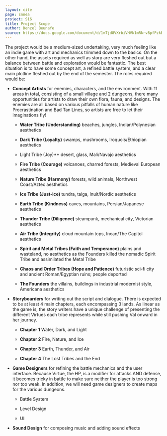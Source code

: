 ```yaml
---
layout: cite
page: Ennea
project: S16
title: Project Scope
author: Denzel Beunafe
source: https://docs.google.com/document/d/1mTjd8VXrbiVHVk1mRkrv8pfPzkBGmDmaNcpvt90ikVs/edit?usp=sharing
---
```

The project would be a medium-sized undertaking, very much feeling like an indie game with art and mechanics trimmed down to the basics. On the other hand, the assets required as well as story are very fleshed out but a balance between battle and exploration would be fantastic. The best situation is to have some concept art, a refined battle system, and a clear main plotline fleshed out by the end of the semester. The roles required would be:

- **Concept Artists** for enemies, characters, and the environment. With 11 areas in total, consisting of a small village and 2 dungeons, there many opportunities for artists to draw their own flora, fauna, and designs. The enemies are all based on various pitfalls of human nature like Procrastination and Bad Tan Lines, so artists are free to let their imaginations fly!

    - **Water Tribe (Understanding)** beaches, jungles, Indian/Polynesian aesthetics

    - **Dark Tribe (Loyalty)** swamps, mushrooms, Iroquois/Ethiopian aesthetics

    - Light Tribe (Joy)** desert, glass, Mali/Navajo aesthetics

    - **Fire Tribe (Courage)** volcanoes, charred forests, Medieval European aesthetics

    - **Nature Tribe (Harmony)** forests, wild animals, Northwest Coast/Aztec aesthetics

    - **Ice Tribe (Just-ice)** tundra, taiga, Inuit/Nordic aesthetics

    - **Earth Tribe (Kindness)** caves, mountains, Persian/Japanese aesthetics

    - **Thunder Tribe (Diligence)** steampunk, mechanical city, Victorian aesthetics

    - **Air Tribe (Integrity)** cloud mountain tops, Incan/The Capitol aesthetics

    - **Spirit and Metal Tribes (Faith and Temperance)** plains and wasteland, no aesthetics as the Founders killed the nomadic Spirit Tribe and assimilated the Metal Tribe

    - **Chaos and Order Tribes (Hope and Patience)** futuristic sci-fi city and ancient Roman/Egyptian ruins; people deported

    - **The Founders** the villains, buildings in industrial modernist style, Americana aesthetics

- **Storyboarders** for writing out the script and dialogue. There is expected to be at least 4 main chapters, each encompassing 3 lands. As linear as the game is, the story writers have a unique challenge of presenting the different Virtues each tribe represents while still pushing Val onward in her journey.

    - **Chapter 1** Water, Dark, and Light

    - **Chapter 2** Fire, Nature, and Ice

    - **Chapter 3** Earth, Thunder, and Air

    - **Chapter 4** The Lost Tribes and the End

- **Game Designers** for refining the battle mechanics and the user interface. Because Virtue, the HP, is a modifier for attacks AND defense, it becomes tricky in battle to make sure neither the player is too strong nor too weak. In addition, we will need game designers to create maps for the various dungeons.

    - Battle System

    - Level Design

    - UI

- **Sound Design** for composing music and adding sound effects

